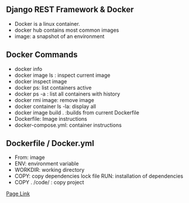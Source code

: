 ## Django REST Framework & Docker
- Docker is a linux container.
- docker hub contains most common images
- image: a snapshot of an environment
## Docker Commands
- docker info
- docker image ls : inspect current image
- docker inspect image
- docker ps: list containers active
- docker ps -a : list all containers with history
- docker rmi image: remove image
- docker container ls -la: display all
- docker image build . :builds from current Dockerfile
- Dockerfile: Image instructions
- docker-compose.yml: container instructions
## Dockerfile / Docker.yml
- From: image
- ENV: environment variable
- WORKDIR: working directory
- COPY: copy dependencies lock file RUN: installation of dependencies
- COPY . /code/ : copy project



[Page Link](https://wsvincent.com/beginners-guide-to-docker/)
